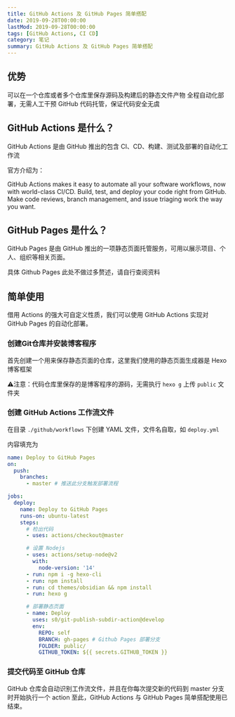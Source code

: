 ```yaml
---
title: GitHub Actions 及 GitHub Pages 简单搭配
date: 2019-09-28T00:00:00
lastMod: 2019-09-28T00:00:00
tags: [GitHub Actions, CI CD]
category: 笔记
summary: GitHub Actions 及 GitHub Pages 简单搭配
---
```


## 优势
可以在一个仓库或者多个仓库里保存源码及构建后的静态文件产物
全程自动化部署，无需人工干预
GitHub 代码托管，保证代码安全无虞

## GitHub Actions 是什么？
GitHub Actions 是由 GitHub 推出的包含 CI、CD、构建、测试及部署的自动化工作流

官方介绍为：

GitHub Actions makes it easy to automate all your software workflows, now with world-class CI/CD. Build, test, and deploy your code right from GitHub. Make code reviews, branch management, and issue triaging work the way you want.

## GitHub Pages 是什么？
GitHub Pages 是由 GitHub 推出的一项静态页面托管服务，可用以展示项目、个人、组织等相关页面。

具体 Github Pages 此处不做过多赘述，请自行查阅资料

## 简单使用
借用 Actions 的强大可自定义性质，我们可以使用 GitHub Actions 实现对 GitHub Pages 的自动化部署。

### 创建Git仓库并安装博客程序
首先创建一个用来保存静态页面的仓库，这里我们使用的静态页面生成器是 Hexo 博客框架

⚠️注意：代码仓库里保存的是博客程序的源码，无需执行 `hexo g` 上传 `public` 文件夹

### 创建 GitHub Actions 工作流文件

在目录 `./github/workflows` 下创建 YAML 文件，文件名自取，如 `deploy.yml`

内容填充为
```yaml
name: Deploy to GitHub Pages
on:
  push:
    branches:
      - master # 推送此分支触发部署流程

jobs:
  deploy:
    name: Deploy to GitHub Pages
    runs-on: ubuntu-latest
    steps:
      # 检出代码
      - uses: actions/checkout@master

      # 设置 Nodejs
      - uses: actions/setup-node@v2
        with:
          node-version: '14'
      - run: npm i -g hexo-cli
      - run: npm install
      - run: cd themes/obsidian && npm install
      - run: hexo g

      # 部署静态页面
      - name: Deploy
        uses: s0/git-publish-subdir-action@develop
        env:
          REPO: self
          BRANCH: gh-pages # Github Pages 部署分支
          FOLDER: public/
          GITHUB_TOKEN: ${{ secrets.GITHUB_TOKEN }}

```

### 提交代码至 GitHub 仓库
GitHub 仓库会自动识别工作流文件，并且在你每次提交新的代码到 master 分支时开始执行一个 action
至此，GitHub Actions 与 GitHub Pages 简单搭配使用已结束。